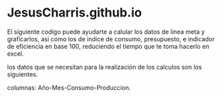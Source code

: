 # JesusCharris.github.io

El siguiente codigo puede ayudarte a calular los datos de linea meta y graficarlos, asi como los de indice de consumo, presupuesto, e indicador de eficiencia en base 100, reduciendo el tiempo que te toma hacerlo en excel.

los datos que se necesitan para la realización de  los calculos son los siguientes.

columnas:
Año-Mes-Consumo-Produccion.
